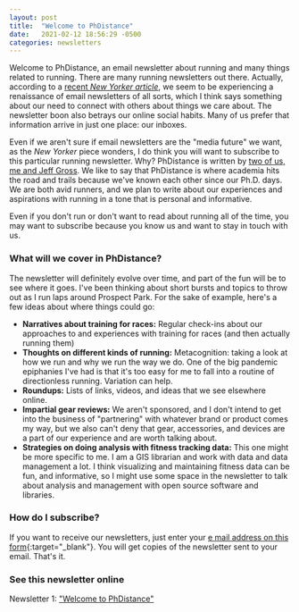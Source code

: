 ```yaml
---
layout: post
title:  "Welcome to PhDistance"
date:   2021-02-12 18:56:29 -0500
categories: newsletters
---
```

Welcome to PhDistance, an email newsletter about running and many things related to running. There are many running newsletters out there. Actually, according to a [recent _New Yorker article_](https://www.newyorker.com/magazine/2021/01/04/is-substack-the-media-future-we-want), we seem to be experiencing a renaissance of email newsletters of all sorts, which I think says something about our need to connect with others about things we care about. The newsletter boon also betrays our online social habits. Many of us prefer that information arrive in just one place: our inboxes.

Even if we aren't sure if email newsletters are the "media future" we want, as the _New Yorker_ piece wonders, I do think you will want to subscribe to this particular running newsletter. Why? PhDistance is written by [two of us, me and Jeff Gross](/about). We like to say that PhDistance is where academia hits the road and trails because we've known each other since our Ph.D. days. We are both avid runners, and we plan to write about our experiences and aspirations with running in a tone that is personal and informative.

Even if you don't run or don't want to read about running all of the time, you may want to subscribe because you know us and want to stay in touch with us.

### What will we cover in PhDistance?

The newsletter will definitely evolve over time, and part of the fun will be to see where it goes. I've been thinking about short bursts and topics to throw out as I run laps around Prospect Park. For the sake of example, here's a few ideas about where things could go:

- **Narratives about training for races:** Regular check-ins about our approaches to and experiences with training for races (and then actually running them)
- **Thoughts on different kinds of running:** Metacognition: taking a look at how we run and why we run the way we do. One of the big pandemic epiphanies I've had is that it's too easy for me to fall into a routine of directionless running. Variation can help.
- **Roundups:** Lists of links, videos, and ideas that we see elsewhere online.
- **Impartial gear reviews:** We aren't sponsored, and I don't intend to get into the business of "partnering" with whatever brand or product comes my way, but we also can't deny that gear, accessories, and devices are a part of our experience and are worth talking about.
- **Strategies on doing analysis with fitness tracking data:** This one might be more specific to me. I am a GIS librarian and work with data and data management a lot. I think visualizing and maintaining fitness data can be fun, and informative, so I might use some space in the newsletter to talk about analysis and management with open source software and libraries.

### How do I subscribe?

If you want to receive our newsletters, just enter your [e mail address on this form](https://forms.gle/NHEsBP1wo11yYrZj7){:target="_blank"}. You will get copies of the newsletter sent to your email. That's it.

### See this newsletter online

Newsletter 1: ["Welcome to PhDistance"]()
